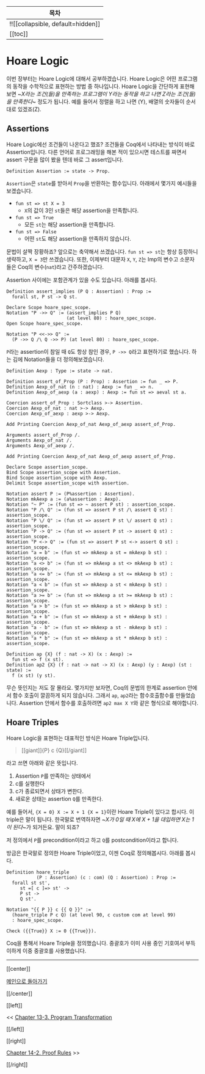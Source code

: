 | 목차 |
|-------------------|
|!![[collapsible, default=hidden]]  |
|[[toc]]|

# Hoare Logic

이번 장부터는 Hoare Logic에 대해서 공부하겠습니다. Hoare Logic은 어떤 프로그램의 동작을 수학적으로 표현하는 방법 중 하나입니다. Hoare Logic을 간단하게 표현해보면 ~_X라는 조건(들)을 만족하는 프로그램이 Y라는 동작을 하고 나면 Z라는 조건(들)을 만족한다_~ 정도가 됩니다. 예를 들어서 정렬을 하고 나면 (Y), 배열의 숫자들이 순서대로 있겠죠(Z).

## Assertions

Hoare Logic에선 조건들이 나온다고 했죠? 조건들을 Coq에서 나타내는 방식이 바로 Assertion입니다. 다른 언어로 프로그래밍을 해본 적이 있으시면 테스트를 짜면서 assert 구문을 많이 봤을 텐데 바로 그 assert입니다.

```coq
Definition Assertion := state -> Prop.
```

`Assertion`은 `state`를 받아서 `Prop`을 반환하는 함수입니다. 아래에서 몇가지 예시들을 보겠습니다.

- `fun st => st X = 3`
  - `X`의 값이 3인 `st`들은 해당 assertion을 만족합니다.
- `fun st => True`
  - 모든 `st`는 해당 assertion을 만족합니다.
- `fun st => False`
  - 어떤 `st`도 해당 assertion을 만족하지 않습니다.

문법이 살짝 장황하죠? 앞으로는 축약해서 쓰겠습니다. `fun st => st`는 항상 등장하니 생략하고, `X = 3`만 쓰겠습니다. 또한, 이제부터 대문자 `X`, `Y`, `Z`는 Imp의 변수고 소문자들은 Coq의 변수(`nat`)라고 간주하겠습니다.

Assertion 사이에는 포함관계가 있을 수도 있습니다. 아래를 봅시다.

```line_num
Definition assert_implies (P Q : Assertion) : Prop :=
  forall st, P st -> Q st.

Declare Scope hoare_spec_scope.
Notation "P ->> Q" := (assert_implies P Q)
                      (at level 80) : hoare_spec_scope.
Open Scope hoare_spec_scope.

Notation "P <<->> Q" :=
  (P ->> Q /\ Q ->> P) (at level 80) : hoare_spec_scope.
```

`P`라는 assertion이 참일 때 `Q`도 항상 참인 경우, `P ->> Q`라고 표현하기로 했습니다. 하는 김에 Notation들을 더 정의해보겠습니다.

```line_num
Definition Aexp : Type := state -> nat.

Definition assert_of_Prop (P : Prop) : Assertion := fun _ => P.
Definition Aexp_of_nat (n : nat) : Aexp := fun _ => n.
Definition Aexp_of_aexp (a : aexp) : Aexp := fun st => aeval st a.

Coercion assert_of_Prop : Sortclass >-> Assertion.
Coercion Aexp_of_nat : nat >-> Aexp.
Coercion Aexp_of_aexp : aexp >-> Aexp.

Add Printing Coercion Aexp_of_nat Aexp_of_aexp assert_of_Prop.

Arguments assert_of_Prop /.
Arguments Aexp_of_nat /.
Arguments Aexp_of_aexp /.

Add Printing Coercion Aexp_of_nat Aexp_of_aexp assert_of_Prop.

Declare Scope assertion_scope.
Bind Scope assertion_scope with Assertion.
Bind Scope assertion_scope with Aexp.
Delimit Scope assertion_scope with assertion.

Notation assert P := (P%assertion : Assertion).
Notation mkAexp a := (a%assertion : Aexp).
Notation "~ P" := (fun st => ~ assert P st) : assertion_scope.
Notation "P /\ Q" := (fun st => assert P st /\ assert Q st) : assertion_scope.
Notation "P \/ Q" := (fun st => assert P st \/ assert Q st) : assertion_scope.
Notation "P -> Q" := (fun st => assert P st -> assert Q st) : assertion_scope.
Notation "P <-> Q" := (fun st => assert P st <-> assert Q st) : assertion_scope.
Notation "a = b" := (fun st => mkAexp a st = mkAexp b st) : assertion_scope.
Notation "a <> b" := (fun st => mkAexp a st <> mkAexp b st) : assertion_scope.
Notation "a <= b" := (fun st => mkAexp a st <= mkAexp b st) : assertion_scope.
Notation "a < b" := (fun st => mkAexp a st < mkAexp b st) : assertion_scope.
Notation "a >= b" := (fun st => mkAexp a st >= mkAexp b st) : assertion_scope.
Notation "a > b" := (fun st => mkAexp a st > mkAexp b st) : assertion_scope.
Notation "a + b" := (fun st => mkAexp a st + mkAexp b st) : assertion_scope.
Notation "a - b" := (fun st => mkAexp a st - mkAexp b st) : assertion_scope.
Notation "a * b" := (fun st => mkAexp a st * mkAexp b st) : assertion_scope.

Definition ap {X} (f : nat -> X) (x : Aexp) :=
  fun st => f (x st).
Definition ap2 {X} (f : nat -> nat -> X) (x : Aexp) (y : Aexp) (st : state) :=
  f (x st) (y st).
```

무슨 뜻인지는 저도 잘 몰라요. 몇가지만 보자면, Coq의 문법의 한계로 assertion 안에서 함수 호출이 깔끔하게 되지 않습니다. 그래서 `ap`, `ap2`라는 함수호출함수를 만들었습니다. Assertion 안에서 함수를 호출하려면 `ap2 max X Y`와 같은 형식으로 해야합니다.

## Hoare Triples

Hoare Logic을 표현하는 대표적인 방식은 Hoare Triple입니다.

> [[giant]]{P} c {Q}[[/giant]]

라고 쓰면 아래와 같은 뜻입니다.

1. Assertion `P`를 만족하는 상태에서
1. c를 실행한다
1. c가 종료되면서 상태가 변한다.
1. 새로운 상태는 assertion `Q`를 만족한다.

예를 들어서, `{X = 0} X := X + 1 {X = 1}`이란 Hoare Triple이 있다고 합시다. 이 triple은 말이 됩니다. 한국말로 번역하자면 ~_X가 0일 때 X에 X + 1을 대입하면 X는 1이 된다_~가 되거든요. 말이 되죠?

저 정의에서 `P`를 precondition이라고 하고 `Q`를 postcondition이라고 합니다.

방금은 한국말로 정의한 Hoare Triple이었고, 이젠 Coq로 정의해봅시다. 아래를 봅시다.

```line_num
Definition hoare_triple
           (P : Assertion) (c : com) (Q : Assertion) : Prop :=
  forall st st',
     st =[ c ]=> st' ->
     P st ->
     Q st'.

Notation "{{ P }} c {{ Q }}" :=
  (hoare_triple P c Q) (at level 90, c custom com at level 99)
  : hoare_spec_scope.

Check ({{True}} X := 0 {{True}}).
```

Coq을 통해서 Hoare Triple을 정의했습니다. 중괄호가 이미 사용 중인 기호여서 부득이하게 이중 중괄호를 사용했습니다.

---

[[center]]

[메인으로 돌아가기](index.html)

[[/center]]

[[left]]

<< [Chapter 13-3. Program Transformation](Chap13-3.html)

[[/left]]

[[right]]

[Chapter 14-2. Proof Rules](Chap14-2.html) >>

[[/right]]